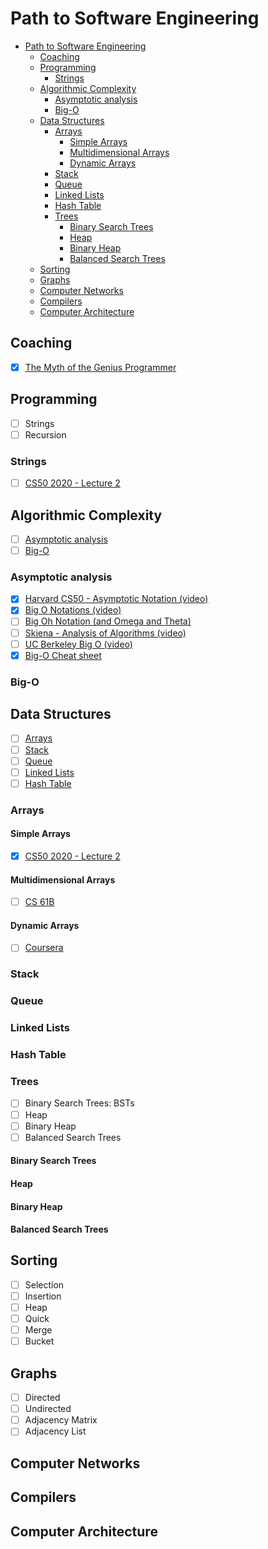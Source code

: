 # Path to Software Engineering

- [Path to Software Engineering](#path-to-software-engineering)
  - [Coaching](#coaching)
  - [Programming](#programming)
    - [Strings](#strings)
  - [Algorithmic Complexity](#algorithmic-complexity)
    - [Asymptotic analysis](#asymptotic-analysis)
    - [Big-O](#big-o)
  - [Data Structures](#data-structures)
    - [Arrays](#arrays)
      - [Simple Arrays](#simple-arrays)
      - [Multidimensional Arrays](#multidimensional-arrays)
      - [Dynamic Arrays](#dynamic-arrays)
    - [Stack](#stack)
    - [Queue](#queue)
    - [Linked Lists](#linked-lists)
    - [Hash Table](#hash-table)
    - [Trees](#trees)
      - [Binary Search Trees](#binary-search-trees)
      - [Heap](#heap)
      - [Binary Heap](#binary-heap)
      - [Balanced Search Trees](#balanced-search-trees)
  - [Sorting](#sorting)
  - [Graphs](#graphs)
  - [Computer Networks](#computer-networks)
  - [Compilers](#compilers)
  - [Computer Architecture](#computer-architecture)

## Coaching
- [x] [The Myth of the Genius Programmer](https://www.youtube.com/watch?v=0SARbwvhupQ)

## Programming
- [ ] Strings
- [ ] Recursion

### Strings
- [ ] [CS50 2020 - Lecture 2](https://www.youtube.com/watch?v=tI_tIZFyKBw&t=5368s)

## Algorithmic Complexity
- [ ] [Asymptotic analysis](#asymptotic-analysis)
- [ ] [Big-O](#big-o)
### Asymptotic analysis
- [x] [Harvard CS50 - Asymptotic Notation (video)](https://www.youtube.com/watch?v=iOq5kSKqeR4)
- [x] [Big O Notations (video)](https://www.youtube.com/watch?v=V6mKVRU1evU)
- [ ] [Big Oh Notation (and Omega and Theta)](https://www.youtube.com/watch?v=ei-A_wy5Yxw&list=PL1BaGV1cIH4UhkL8a9bJGG356covJ76qN&index=3)
- [ ] [Skiena - Analysis of Algorithms (video)](https://www.youtube.com/watch?v=z1mkCe3kVUA)
- [ ] [UC Berkeley Big O (video)](https://archive.org/details/ucberkeley_webcast_VIS4YDpuP98)
- [x] [Big-O Cheat sheet](https://www.bigocheatsheet.com/)

### Big-O
  
## Data Structures
- [ ] [Arrays](#arrays)
- [ ] [Stack](#stack)
- [ ] [Queue](#queue)
- [ ] [Linked Lists](#linked-lists)
- [ ] [Hash Table](#hash-table)

### Arrays
#### Simple Arrays
- [x] [CS50 2020 - Lecture 2](https://www.youtube.com/watch?v=tI_tIZFyKBw&t=3029s)
#### Multidimensional Arrays
- [ ] [CS 61B](https://archive.org/details/ucberkeley_webcast_Wp8oiO_CZZE)
#### Dynamic Arrays
- [ ] [Coursera](https://www.coursera.org/lecture/data-structures/dynamic-arrays-EwbnV)
### Stack
### Queue
### Linked Lists
### Hash Table

### Trees
- [ ] Binary Search Trees: BSTs
- [ ] Heap
- [ ] Binary Heap
- [ ] Balanced Search Trees
#### Binary Search Trees
#### Heap
#### Binary Heap
#### Balanced Search Trees

## Sorting
- [ ] Selection
- [ ] Insertion
- [ ] Heap
- [ ] Quick
- [ ] Merge
- [ ] Bucket

## Graphs
- [ ] Directed
- [ ] Undirected
- [ ] Adjacency Matrix
- [ ] Adjacency List

## Computer Networks
## Compilers
## Computer Architecture
